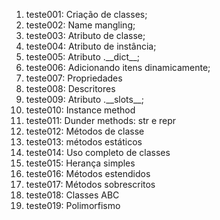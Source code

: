 1. teste001: Criação de classes;
1. teste002: Name mangling;  
1. teste003: Atributo de classe;
1. teste004: Atributo de instância;
1. teste005: Atributo .\_\_dict__;
1. teste006: Adicionando itens dinamicamente;
1. teste007: Propriedades
1. teste008: Descritores
1. teste009: Atributo .\_\_slots__;
1. teste010: Instance method
1. teste011: Dunder methods: str e repr
1. teste012: Métodos de classe
1. teste013: métodos estáticos
1. teste014: Uso completo de classes
1. teste015: Herança simples
1. teste016: Métodos estendidos
1. teste017: Métodos sobrescritos
1. teste018: Classes ABC
1. teste019: Polimorfismo